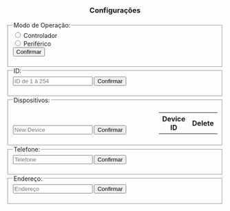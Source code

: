 <center>
    <h3>Configurações</h3>
</center>

<fieldset id="device_mode_filedset">
    <legend>Modo de Operação:</legend>
    <form target="_top" action="/set/mode" id="mode" method="POST">
        <input type="radio" id="controller" name="mode" value="controller">
        <label for="controller">Controlador</label><br>
        <input type="radio" id="peripheral" name="mode" value="peripheral">
        <label for="peripheral">Periférico</label><br>
        <input onclick="redirect();" type="submit" value="Confirmar">
    </form>
</fieldset>

<fieldset id="peripheral_id_fieldset">
    <legend>ID:</legend>
    <form target="_top" action="/set/id" id="mode" method="POST">
        <input type="text" name="id" id="id" placeholder="ID de 1 à 254" pattern="([1-9]|[1-9][0-9]|1[0-9][0-9]|2[0-4][0-9]|25[0-4])$">
        <input onclick="redirect();" type="submit" value="Confirmar">
    </form>
</fieldset>

<fieldset id="devices-fieldset">
    <legend>Dispositivos:</legend>
    <div style="width: 100%; display: table;">
        <div style="display: table-row">
            <div style="width: 600px; display: table-cell;">
            <form target="_top" action="/add/device" id="mode" method="POST">
                <input type="text" name="device" id="device" placeholder="New Device" pattern="([1-9]|[1-9][0-9]|1[0-9][0-9]|2[0-4][0-9]|25[0-4])$">
                <input onclick="redirect();" type="submit" value="Confirmar">
            </form>
            </div>
            <div id="devices-div" style="display: table-cell;">
                <table id="devices-table">
                    <tr>
                        <th>Device ID</th>
                        <th>Delete</th>
                    </tr>
                </table>
            </div>
        </div>
    </div>
</fieldset>

<fieldset id="phone_number_fieldset">
    <legend>Telefone:</legend>
    <form target="_top" action="/set/phone" id="phone_number" method="POST">
        <input type="tel" name="phone" id="phone" placeholder="Telefone" pattern="^\(?(?:[14689][1-9]|2[12478]|3[1234578]|5[1345]|7[134579])\)? ?(?:[2-8]|9[1-9])[0-9]{3}\-?[0-9]{4}$">
        <input onclick="redirect();" type="submit" value="Confirmar">
    </form>
</fieldset>

<fieldset id="local_fieldset">
    <legend>Endereço:</legend>
    <form target="_top" action="/set/local" id="local" method="POST">
        <input type="text" name="local" id="local_address" placeholder="Endereço">
        <input onclick="redirect();" type="submit" value="Confirmar">
    </form>
</fieldset>
